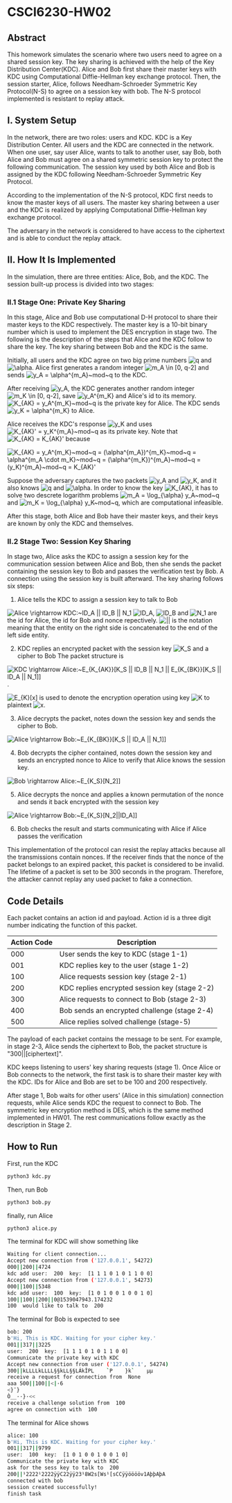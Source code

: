 # CSCI6230-HW02

## Abstract
This homework simulates the scenario where two users need to agree on a shared session key. The key sharing is achieved with the help of the Key Distribution Center(KDC).
Alice and Bob first share their master keys with KDC using Computational Diffie-Hellman key exchange protocol. Then, the session starter, Alice, follows Needham-Schroeder Symmetric Key Protocol(N-S) to agree on a session key with bob. The N-S protocol implemented is resistant to replay attack.

## I. System Setup
In the network, there are two roles: users and KDC.
KDC is a Key Distribution Center. All users and the KDC are connected in the network. When one user, say user Alice, wants to talk to another user, say Bob, both Alice and Bob must agree on a shared symmetric session key to protect the following communication. The session key used by both Alice and Bob is assigned by the KDC following Needham-Schroeder Symmetric Key Protocol.

According to the implementation of the N-S protocol, KDC first needs to know the master keys of all users. The master key sharing between a user and the KDC is realized by applying Computational Diffie-Hellman key exchange protocol.

The adversary in the network is considered to have access to the ciphertext and is able to conduct the replay attack.

## II. How It Is Implemented
In the simulation, there are three entities: Alice, Bob, and the KDC.
The session built-up process is divided into two stages:
### II.1 Stage One: Private Key Sharing
In this stage, Alice and Bob use computational D-H protocol to share their master keys to the KDC respectively. The master key is a 10-bit binary number which is used to implement the DES encryption in stage two. The following is the description of the steps that Alice and the KDC follow to share the key. The key sharing between Bob and the KDC is the same.

Initially, all users and the KDC agree on two big prime numbers <img src="http://latex.codecogs.com/gif.latex?q" title="q" /> and <img src="http://latex.codecogs.com/gif.latex?\alpha" title="\alpha" />.
Alice first generates a random integer <img src="http://latex.codecogs.com/gif.latex?m_A&space;\in&space;[0,&space;q-2]" title="m_A \in [0, q-2]" /> and sends <img src="http://latex.codecogs.com/gif.latex?y_A&space;=&space;\alpha^{m_A}~mod~q" title="y_A = \alpha^{m_A}~mod~q" /> to the KDC.

After receiving <img src="http://latex.codecogs.com/gif.latex?y_A" title="y_A" />, the KDC generates another random integer <img src="http://latex.codecogs.com/gif.latex?m_K&space;\in&space;[0,&space;q-2]" title="m_K \in [0, q-2]" />, save <img src="http://latex.codecogs.com/gif.latex?y_A^{m_K}" title="y_A^{m_K}" /> and Alice's id to its memory. <img src="http://latex.codecogs.com/gif.latex?K_{AK}&space;=&space;y_A^{m_K}~mod~q" title="K_{AK} = y_A^{m_K}~mod~q" /> is the private key for Alice. The KDC sends <img src="http://latex.codecogs.com/gif.latex?y_K&space;=&space;\alpha^{m_K}" title="y_K = \alpha^{m_K}" /> to Alice.

Alice receives the KDC's response <img src="http://latex.codecogs.com/gif.latex?y_K" title="y_K" /> and uses <img src="http://latex.codecogs.com/gif.latex?K_{AK}'&space;=&space;y_K^{m_A}~mod~q" title="K_{AK}' = y_K^{m_A}~mod~q" /> as its private key.
Note that <img src="http://latex.codecogs.com/gif.latex?K_{AK}&space;=&space;K_{AK}'" title="K_{AK} = K_{AK}'" /> because

<img src="http://latex.codecogs.com/gif.latex?K_{AK}&space;=&space;y_A^{m_K}~mod~q&space;=&space;(\alpha^{m_A})^{m_K}~mod~q&space;=&space;\alpha^{m_A&space;\cdot&space;m_K}~mod~q&space;=&space;(\alpha^{m_K})^{m_A}~mod~q&space;=&space;(y_K)^{m_A}~mod~q&space;=&space;K_{AK}'" title="K_{AK} = y_A^{m_K}~mod~q = (\alpha^{m_A})^{m_K}~mod~q = \alpha^{m_A \cdot m_K}~mod~q = (\alpha^{m_K})^{m_A}~mod~q = (y_K)^{m_A}~mod~q = K_{AK}'" />

Suppose the adversary captures the two packets <img src="http://latex.codecogs.com/gif.latex?y_A" title="y_A" /> and <img src="http://latex.codecogs.com/gif.latex?y_K" title="y_K" />, and it also knows <img src="http://latex.codecogs.com/gif.latex?q" title="q" /> and <img src="http://latex.codecogs.com/gif.latex?\alpha" title="\alpha" />. In order to know the key <img src="http://latex.codecogs.com/gif.latex?K_{AK}" title="K_{AK}" />, it has to solve two descrete logarithm problems <img src="http://latex.codecogs.com/gif.latex?m_A&space;=&space;\log_{\alpha}&space;y_A~mod~q" title="m_A = \log_{\alpha} y_A~mod~q" /> and <img src="http://latex.codecogs.com/gif.latex?m_K&space;=&space;\log_{\alpha}&space;y_K~mod~q" title="m_K = \log_{\alpha} y_K~mod~q" />, which are computational infeasible.

After this stage, both Alice and Bob have their master keys, and their keys are known by only the KDC and themselves.

### II.2 Stage Two: Session Key Sharing
In stage two, Alice asks the KDC to assign a session key for the communication session between Alice and Bob,  then she sends the packet containing the session key to Bob and passes the verification test by Bob. A connection using the session key is built afterward. The key sharing follows six steps:

1. Alice tells the KDC to assign a session key to talk to Bob

<img src="http://latex.codecogs.com/gif.latex?Alice&space;\rightarrow&space;KDC:~ID_A&space;||&space;ID_B&space;||&space;N_1" title="Alice \rightarrow KDC:~ID_A || ID_B || N_1" />
<img src="http://latex.codecogs.com/gif.latex?ID_A" title="ID_A" />, <img src="http://latex.codecogs.com/gif.latex?ID_B" title="ID_B" /> and <img src="http://latex.codecogs.com/gif.latex?N_1" title="N_1" /> are the id for Alice, the id for Bob and nonce repectively. <img src="http://latex.codecogs.com/gif.latex?||" title="||" /> is the notation meaning that the entity on the right side is concatenated to the end of the left side entity.

2. KDC replies an encrypted packet with the session key <img src="http://latex.codecogs.com/gif.latex?K_S" title="K_S" /> and a cipher to Bob
The packet structure is

<img src="http://latex.codecogs.com/gif.latex?KDC&space;\rightarrow&space;Alice:~E_{K_{AK}}[K_S&space;||&space;ID_B&space;||&space;N_1&space;||&space;E_{K_{BK}}[K_S&space;||&space;ID_A&space;||&space;N_1]]" title="KDC \rightarrow Alice:~E_{K_{AK}}[K_S || ID_B || N_1 || E_{K_{BK}}[K_S || ID_A || N_1]]" />.

<img src="http://latex.codecogs.com/gif.latex?E_{K}[x]" title="E_{K}[x]" /> is used to denote the encryption operation using key <img src="http://latex.codecogs.com/gif.latex?K" title="K" /> to plaintext <img src="http://latex.codecogs.com/gif.latex?x" title="x" />.

3. Alice decrypts the packet, notes down the session key and sends the cipher to Bob.

<img src="http://latex.codecogs.com/gif.latex?Alice&space;\rightarrow&space;Bob:~E_{K_{BK}}[K_S&space;||&space;ID_A&space;||&space;N_1]]" title="Alice \rightarrow Bob:~E_{K_{BK}}[K_S || ID_A || N_1]]" />

4. Bob decrypts the cipher contained, notes down the session key and sends an encrypted nonce to Alice to verify that Alice knows the session key.

<img src="http://latex.codecogs.com/gif.latex?Bob&space;\rightarrow&space;Alice:~E_{K_S}[N_2]]" title="Bob \rightarrow Alice:~E_{K_S}[N_2]]" />

5. Alice decrypts the nonce and applies a known permutation of the nonce and sends it back encrypted with the session key

<img src="http://latex.codecogs.com/gif.latex?Alice&space;\rightarrow&space;Bob:~E_{K_S}[N_2||ID_A]]" title="Alice \rightarrow Bob:~E_{K_S}[N_2||ID_A]]" />

6. Bob checks the result and starts communicating with Alice if Alice passes the verification

This implementation of the protocol can resist the replay attacks because all the transmissions contain nonces. If the receiver finds that the nonce of the packet belongs to an expired packet, this packet is considered to be invalid. The lifetime of a packet is set to be 300 seconds in the program. Therefore,
the attacker cannot replay any used packet to fake a connection.

## Code Details
Each packet contains an action id and payload. Action id is a three digit number indicating the function of this packet.

| Action Code | Description                                   |
|-------------|-----------------------------------------------|
| 000         | User sends the key to KDC (stage 1-1)             |
| 001         | KDC replies key to the user (stage 1-2)       |
| 100         | Alice requests session key (stage 2-1)        |
| 200         | KDC replies encrypted session key (stage 2-2) |
| 300         | Alice requests to connect to Bob (stage 2-3)  |
| 400         | Bob sends an encrypted challenge (stage 2-4)     |
| 500         | Alice replies solved challenge (stage-5)      |

The payload of each packet contains the message to be sent. For example, in stage 2-3, Alice sends the ciphertext to Bob, the packet structure is "300||[ciphertext]".

KDC keeps listening to users' key sharing requests (stage 1). Once Alice or Bob connects to the network, the first task is to share their master key with the KDC.
IDs for Alice and Bob are set to be 100 and 200 respectively.

After stage 1, Bob waits for other users' (Alice in this simulation) connection requests, while Alice sends KDC the request to connect to Bob. The symmetric key encryption method is DES, which is the same method implemented in HW01. The rest communications follow exactly as the description in Stage 2.

## How to Run
First, run the KDC
```bash
python3 kdc.py
```
Then, run Bob
```bash
python3 bob.py
```
finally, run Alice
```bash
python3 alice.py
```

The terminal for KDC will show something like
```bash
Waiting for client connection...
Accept new connection from ('127.0.0.1', 54272)
000||200||4724
kdc add user:  200  key:  [1 1 1 0 1 0 1 1 0 0]
Accept new connection from ('127.0.0.1', 54273)
000||100||5348
kdc add user:  100  key:  [1 0 1 0 0 1 0 0 1 0]
100||100||200||0@1539047943.174232
100  would like to talk to  200
```

The terminal for Bob is expected to see
```bash
bob: 200
b'Hi, This is KDC. Waiting for your cipher key.'
001||317||3225
user:  200  key:  [1 1 1 0 1 0 1 1 0 0]
Communicate the private key with KDC
Accept new connection from user ('127.0.0.1', 54274)
300||kLLLLkLLLL§§kLL§§LÁkÎPL    `P    }k`    µµ
receive a request for connection from  None
aaa 500||100||<|·6
<}¯}
Ò__··}·<<
receive a challenge solution from  100
agree on connection with  100
```
The terminal for Alice shows
```bash
alice: 100
b'Hi, This is KDC. Waiting for your cipher key.'
001||317||9799
user:  100  key:  [1 0 1 0 0 1 0 0 1 0]
Communicate the private key with KDC
ask for the sess key to talk to  200
200||¹2222¹2222ÿÿC22ÿÿ23¹8W2s[Ws¹[sCCÿÿööööv1AþþAþA
connected with bob
session created successfully!
finish task
```
